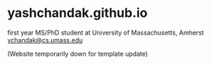# yashchandak.github.io

first year MS/PhD student at University of Massachusetts, Amherst
ychandak@cs.umass.edu

(Website temporarily down for template update)
